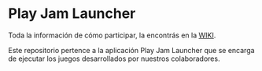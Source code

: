 # Play Jam Launcher
 
Toda la información de cómo participar, la encontrás en la [WIKI](https://github.com/PlayJamDevs/PlayJamLauncher/wiki).

Este repositorio pertence a la aplicación Play Jam Launcher que se encarga de ejecutar los juegos desarrollados por nuestros colaboradores.

